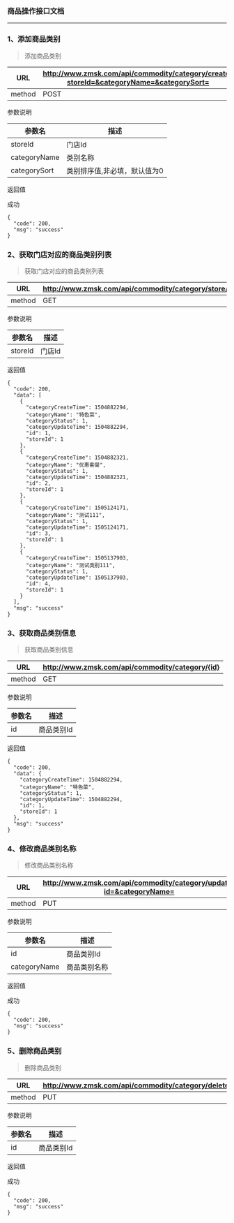 ### 商品操作接口文档 ###
----

### 1、添加商品类别

>添加商品类别

|URL|http://www.zmsk.com/api/commodity/category/create?storeId=&categoryName=&categorySort=|
|---|---|
|method|POST|

参数说明

|参数名|描述|
|---|---|
|storeId|门店Id|
|categoryName|类别名称|
|categorySort|类别排序值,非必填，默认值为0|

返回值

成功
```
{
  "code": 200,
  "msg": "success"
}
```
### 2、获取门店对应的商品类别列表

> 获取门店对应的商品类别列表

|URL|http://www.zmsk.com/api/commodity/category/store/{storeId}|
|---|---|
|method|GET|

参数说明

|参数名|描述|
|---|---|
|storeId|门店Id|

返回值

```
{
  "code": 200,
  "data": [
    {
      "categoryCreateTime": 1504882294,
      "categoryName": "特色菜",
      "categoryStatus": 1,
      "categoryUpdateTime": 1504882294,
      "id": 1,
      "storeId": 1
    },
    {
      "categoryCreateTime": 1504882321,
      "categoryName": "优惠套餐",
      "categoryStatus": 1,
      "categoryUpdateTime": 1504882321,
      "id": 2,
      "storeId": 1
    },
    {
      "categoryCreateTime": 1505124171,
      "categoryName": "测试111",
      "categoryStatus": 1,
      "categoryUpdateTime": 1505124171,
      "id": 3,
      "storeId": 1
    },
    {
      "categoryCreateTime": 1505137903,
      "categoryName": "测试类别111",
      "categoryStatus": 1,
      "categoryUpdateTime": 1505137903,
      "id": 4,
      "storeId": 1
    }
  ],
  "msg": "success"
}
```

### 3、获取商品类别信息

> 获取商品类别信息

|URL|http://www.zmsk.com/api/commodity/category/{id}|
|---|---|
|method|GET|

参数说明

|参数名|描述|
|---|---|
|id|商品类别Id|

返回值

```
{
  "code": 200,
  "data": {
    "categoryCreateTime": 1504882294,
    "categoryName": "特色菜",
    "categoryStatus": 1,
    "categoryUpdateTime": 1504882294,
    "id": 1,
    "storeId": 1
  },
  "msg": "success"
}
```

### 4、修改商品类别名称

> 修改商品类别名称

|URL|http://www.zmsk.com/api/commodity/category/update?id=&categoryName=|
|---|---|
|method|PUT|

参数说明

|参数名|描述|
|---|---|
|id|商品类别Id|
|categoryName|商品类别名称|

返回值

成功
```
{
  "code": 200,
  "msg": "success"
}
```

### 5、删除商品类别

>删除商品类别

|URL|http://www.zmsk.com/api/commodity/category/delete/{id}|
|---|---|
|method|PUT|

参数说明

|参数名|描述|
|---|---|
|id|商品类别Id|

返回值

成功
```
{
  "code": 200,
  "msg": "success"
}
```
